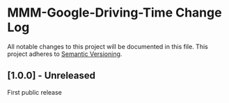# MMM-Google-Driving-Time Change Log

All notable changes to this project will be documented in this file.
This project adheres to [Semantic Versioning](http://semver.org/).

## [1.0.0] - Unreleased

First public release
